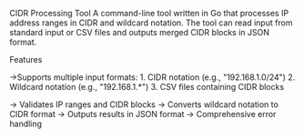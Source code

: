 CIDR Processing Tool
A command-line tool written in Go that processes IP address ranges in CIDR and wildcard notation. The tool can read input from standard input or CSV files and outputs merged CIDR blocks in JSON format.

Features

->Supports multiple input formats:
    1. CIDR notation (e.g., "192.168.1.0/24")
    2. Wildcard notation (e.g., "192.168.1.*")
    3. CSV files containing CIDR blocks

-> Validates IP ranges and CIDR blocks
-> Converts wildcard notation to CIDR format
-> Outputs results in JSON format
-> Comprehensive error handling